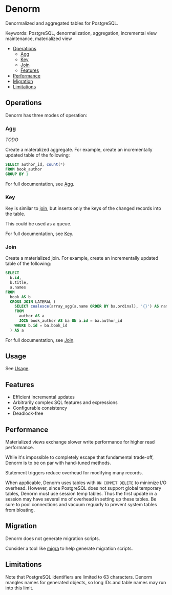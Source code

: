 # Denorm

Denormalized and aggregated tables for PostgreSQL.

Keywords: PostgreSQL, denormalization, aggregation, incremental view
maintenance, materialized view

<!-- START doctoc generated TOC please keep comment here to allow auto update -->
<!-- DON'T EDIT THIS SECTION, INSTEAD RE-RUN doctoc TO UPDATE -->

- [Operations](#operations)
  - [Agg](#agg)
  - [Key](#key)
  - [Join](#join)
  - [Features](#features)
- [Performance](#performance)
- [Migration](#migration)
- [Limitations](#limitations)

<!-- END doctoc generated TOC please keep comment here to allow auto update -->

## Operations

Denorm has three modes of operation:

### Agg

_TODO_

Create a materalized aggregate. For example, create an incrementally updated
table of the following:

```sql
SELECT author_id, count(*)
FROM book_author
GROUP BY 1
```

For full documentation, see [Agg](doc/agg.md).

### Key

Key is similar to [join](#join), but inserts only the keys of the changed
records into the table.

This could be used as a queue.

For full documentation, see [Key](doc/key.md).

### Join

Create a materialized join. For example, create an incrementally updated table
of the following:

```sql
SELECT
  b.id,
  b.title,
  a.names
FROM
  book AS b
  CROSS JOIN LATERAL (
    SELECT coalesce(array_agg(a.name ORDER BY ba.ordinal), '{}') AS names
    FROM
      author AS a
      JOIN book_author AS ba ON a.id = ba.author_id
    WHERE b.id = ba.book_id
  ) AS a
```

For full documentation, see [Join](doc/join.md).

## Usage

See [Usage](doc/usage.md).

## Features

- Efficient incremental updates
- Arbitrarily complex SQL features and expressions
- Configurable consistency
- Deadlock-free

## Performance

Materialized views exchange slower write performance for higher read
performance.

While it's impossible to completely escape that fundamental trade-off, Denorm is
to be on par with hand-tuned methods.

Statement triggers reduce overhead for modifying many records.

When applicable, Denorm uses tables with `ON COMMIT DELETE` to minimize I/O
overhead. However, since PostgreSQL does not support global temporary tables,
Denorm must use session temp tables. Thus the first update in a session may have
several ms of overhead in setting up these tables. Be sure to pool connections
and vacuum reguarly to prevent system tables from bloating.

## Migration

Denorm does not generate migration scripts.

Consider a tool like [migra](https://databaseci.com/docs/migra) to help generate
migration scripts.

## Limitations

Note that PostgreSQL identifiers are limited to 63 characters. Denorm mangles
names for generated objects, so long IDs and table names may run into this
limit.
